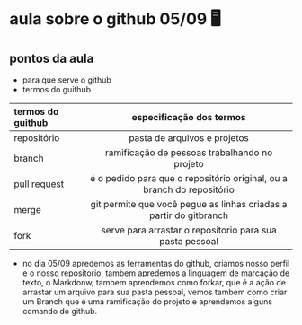 # aula sobre o github 05/09 🖥️

 ## pontos da aula

- para que serve o github
- termos do guithub 

termos do guithub | especificação dos termos| 
:--------- | :------: | 
repositório |pasta de arquivos e projetos | 
branch | ramificação de pessoas trabalhando no projeto | 
pull request | é o pedido para que o repositório original, ou a branch do repositório | 
merge |  git permite que você pegue as linhas criadas a partir do gitbranch |
fork | serve para arrastar o repositorio para sua pasta pessoal |


- no dia 05/09 apredemos as ferramentas do github, criamos nosso perfil e o nosso repositorio, tambem apredemos a linguagem de marcação de texto, o Markdonw, tambem aprendemos como forkar, que é a ação de arrastar um arquivo para sua pasta pessoal, vemos tambem como criar um Branch que é uma ramificação do projeto e aprendemos alguns comando do github.

